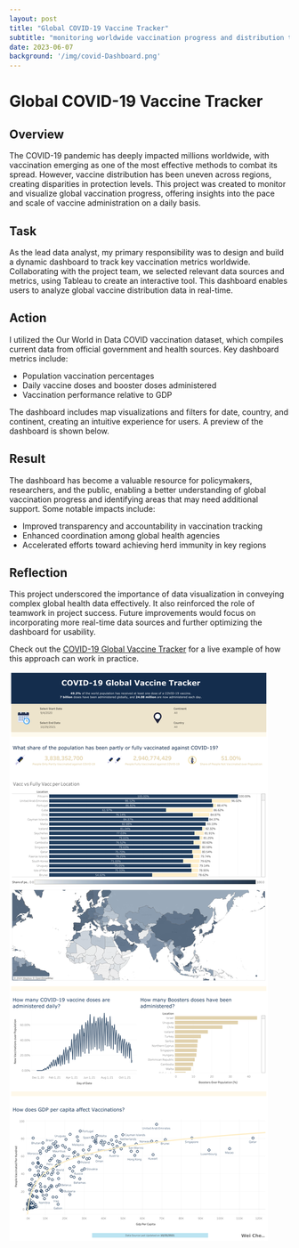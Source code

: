 ```yaml
---
layout: post
title: "Global COVID-19 Vaccine Tracker"
subtitle: "monitoring worldwide vaccination progress and distribution trends"
date: 2023-06-07
background: '/img/covid-Dashboard.png'
---
```


# Global COVID-19 Vaccine Tracker

## Overview
The COVID-19 pandemic has deeply impacted millions worldwide, with vaccination emerging as one of the most effective methods to combat its spread. However, vaccine distribution has been uneven across regions, creating disparities in protection levels. This project was created to monitor and visualize global vaccination progress, offering insights into the pace and scale of vaccine administration on a daily basis.

## Task
As the lead data analyst, my primary responsibility was to design and build a dynamic dashboard to track key vaccination metrics worldwide. Collaborating with the project team, we selected relevant data sources and metrics, using Tableau to create an interactive tool. This dashboard enables users to analyze global vaccine distribution data in real-time.

## Action
I utilized the Our World in Data COVID vaccination dataset, which compiles current data from official government and health sources. Key dashboard metrics include:
- Population vaccination percentages
- Daily vaccine doses and booster doses administered
- Vaccination performance relative to GDP

The dashboard includes map visualizations and filters for date, country, and continent, creating an intuitive experience for users. A preview of the dashboard is shown below.

## Result
The dashboard has become a valuable resource for policymakers, researchers, and the public, enabling a better understanding of global vaccination progress and identifying areas that may need additional support. Some notable impacts include:
- Improved transparency and accountability in vaccination tracking
- Enhanced coordination among global health agencies
- Accelerated efforts toward achieving herd immunity in key regions

## Reflection
This project underscored the importance of data visualization in conveying complex global health data effectively. It also reinforced the role of teamwork in project success. Future improvements would focus on incorporating more real-time data sources and further optimizing the dashboard for usability.

Check out the [COVID-19 Global Vaccine Tracker](https://public.tableau.com/app/profile/wei.cheng7743/viz/COVID-19GlobalVaccineTracker_17306988878630/Dashboard) for a live example of how this approach can work in practice.



![COVID-19 Dashboard](https://raw.githubusercontent.com/chengwei0815/COVID-19-Global-Vaccine-Tracker-Tableau/main/covid-Dashboard.png)
